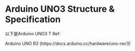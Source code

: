<h1>Arduino UNO3 Structure & Specification</h1>
<p>
以下是Arduino UNO3 T
Ref:<p>
Arduino UNO R3 (https://docs.arduino.cc/hardware/uno-rev3)
